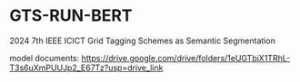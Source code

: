 # GTS-RUN-BERT
2024 7th IEEE ICICT Grid Tagging Schemes as Semantic Segmentation

model documents:
https://drive.google.com/drive/folders/1eUGTbiX1TRhL-T3s6uXmPUUJp2_E67Tz?usp=drive_link
